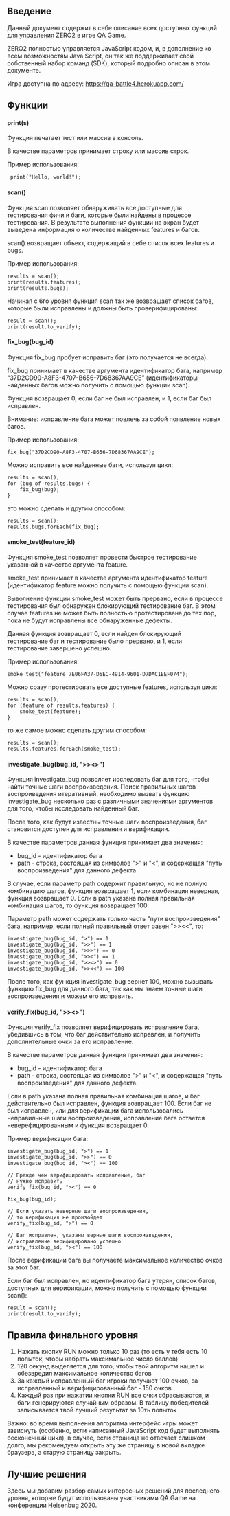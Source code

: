 Введение
--------

Данный документ содержит в себе описание всех доступных функций 
для управления ZERO2 в игре QA Game.

ZERO2 полностью управляется JavaScript кодом, и, в дополнение
ко всем возможностям Java Script, он так же поддерживает 
свой собственный набор команд (SDK), который подробно 
описан в этом документе.

Игра доступна по адресу: https://qa-battle4.herokuapp.com/


Функции
-------

#### print(s)

Функция печатает тест или массив в консоль.
 
В качестве параметров принимает строку или массив строк.
 
Пример использования:

     print("Hello, world!");


#### scan()

Функция scan позволяет обнаруживать все доступные для 
тестирования фичи и баги, которые были найдены в процессе 
тестирования. В результате выполнения функции на экран будет
выведена информация о количестве найденных features и багов.
 
scan() возвращает объект, содержащий в себе список всех 
features и bugs.
 
Пример использования:

    results = scan();
    print(results.features);
    print(results.bugs);

Начиная с 6го уровня функция scan так же возвращает 
список багов, которые были исправлены и должны быть
проверифицированы:

    result = scan();
    print(result.to_verify);


#### fix_bug(bug_id)

Функция fix_bug пробует исправить баг (это получается не 
всегда).
  
fix_bug принимает в качестве аргумента идентификатор бага,
например “37D2CD90-A8F3-4707-B656-7D68367AA9CE”
(идентификаторы найденных багов можно получить 
с помощью функции scan).
 
Функция возвращает 0, если баг не был исправлен, и 1, 
если баг был исправлен.
 
Внимание: исправление бага может повлечь за собой появление 
новых багов.
 
Пример использования:
 
    fix_bug("37D2CD90-A8F3-4707-B656-7D68367AA9CE");
 
Можно исправить все найденные баги, используя цикл:
 
    results = scan();
    for (bug of results.bugs) {
        fix_bug(bug);
    }

это можно сделать и другим способом:
 
    results = scan();
    results.bugs.forEach(fix_bug);


#### smoke_test(feature_id)

Функция smoke_test позволяет провести быстрое тестирование
указанной в качестве аргумента feature.
 
smoke_test принимает в качестве аргумента идентификатор
feature (идентификатор feature можно получить с помощью 
функции scan).
 
Выволнение функции smoke_test может быть прервано, если в 
процессе тестирования был обнаружен блокирующий тестирование
баг. В этом случае features не может быть полностью 
протестирована до тех пор, пока не будут исправлены 
все обнаруженные дефекты.
 
Данная функция возвращает 0, если найден блокирующий 
тестирование баг и тестирование было прервано, и 1, 
если тестирование завершено успешно.
 
Пример использования:
 
    smoke_test("feature_7E06FA37-D5EC-4914-9601-D7DAC1EEF074");
 
Можно сразу протестировать все доступные features, 
используя цикл:
 
    results = scan();
    for (feature of results.features) {
        smoke_test(feature);
    }
    
то же самое можно сделать другим способом:
 
    results = scan();
    results.features.forEach(smoke_test);
 
 
#### investigate_bug(bug_id, ">><>")

Функция investigate_bug позволяет исследовать баг
для того, чтобы найти точные шаги воспроизведения.
Поиск правильных шагов воспроиведения итеративный,
необходимо вызвать функцию investigate_bug несколько
раз с различными значениями аргументов для того,
чтобы исследовать найденный баг.
 
После того, как будут известны точные шаги воспроизведения,
баг становится доступен для исправления и верификации.
 
В качестве параметров данная функция принимает два значения:
 
  * bug_id - идентификатор бага
  * path - строка, состоящая из символов ">" и "<", и 
    содержащая "путь воспроизведения" для данного дефекта.
 
В случае, если параметр path содержит правильную, но 
не полную комбинацию шагов, функция возвращает 1,
если комбинация неверная, функция возвращает 0.
Если в path указана полная правильная комбинация шагов,
то функция возвращает 100.
 
Параметр path может содержать только часть 
"пути воспроизведения" бага, например, если полный
правильный ответ равен ">><<", то:
 
    investigate_bug(bug_id, ">") == 1
    investigate_bug(bug_id, ">>") == 1
    investigate_bug(bug_id, ">>>") == 0
    investigate_bug(bug_id, ">><") == 1
    investigate_bug(bug_id, ">><>") == 0
    investigate_bug(bug_id, ">><<") == 100

После того, как функция investigate_bug вернет 100, можно
вызывать функцию fix_bug для данного бага, так как мы
знаем точные шаги воспроизведения и можем его исправить.


#### verify_fix(bug_id, ">><>")

Функция verify_fix позволяет верифицировать исправление 
бага, убедившись в том, что баг действительно исправлен,
и получить дополнительные очки за его исправление.

В качестве параметров данная функция принимает два значения:
 
  * bug_id - идентификатор бага
  * path - строка, состоящая из символов ">" и "<", и 
    содержащая "путь воспроизведения" для данного дефекта.

Если в path указана полная правильная комбинация шагов, и баг
действительно был исправлен, функция возвращает 100.
Если баг не был исправлен, или для верификации бага использовались 
неправильные шаги воспроизведения, исправление бага остается
неверефицированным и функция возвращает 0.

Пример верификации бага:

    investigate_bug(bug_id, ">") == 1
    investigate_bug(bug_id, ">>") == 0
    investigate_bug(bug_id, "><") == 100
    
    // Прежде чем верифицировать исправление, баг 
    // нужно исправить
    verify_fix(bug_id, "><") == 0
    
    fix_bug(bug_id);
    
    // Если указать неверные шаги воспроизведения, 
    // то верификация не произойдет
    verify_fix(bug_id, ">") == 0
    
    // Баг исправлен, указаны верные шаги воспроизведения, 
    // исправление верифицировано успешно
    verify_fix(bug_id, "><") == 100

После верификации бага вы получаете максимальное количество 
очков за этот баг.

Если баг был исправлен, но идентификатор бага утерян,
список багов, доступных для верификации, можно получить
с помощью функции scan():

    result = scan();
    print(result.to_verify);


Правила финального уровня
-------------------------
1) Нажать кнопку RUN можно только 10 раз (то есть у тебя 
есть 10 попыток, чтобы набрать максимальное число баллов)
2) 120 секунд выделяется для того, чтобы твой алгоритм нашел
и обезвредил максимальное количество багов
3) За каждый исправленный баг игроки получают 100 очков, 
за исправленный и верифицированный баг - 150 очков
4) Каждый раз при нажатии кнопки RUN все очки сбрасываются, 
и баги генерируются случайным образом. В таблицу победителей 
записывается твой лучший результат за 10ть попыток


Важно: во время выполнения алгоритма интерфейс игры может зависнуть
(особенно, если написанный JavaScript код будет выполнять бесконечный цикл),
в случае, если страница не отвечает слишком долго, мы рекомендуем открыть эту
же страницу в новой вкладке браузера, а старую страницу закрыть.


Лучшие решения
--------------

Здесь мы добавим разбор самых интересных решений 
для последнего уровня, которые будут использованы участниками
QA Game на конференции Heisenbug 2020.